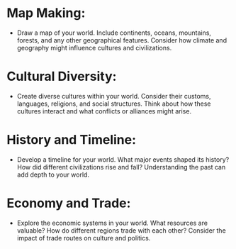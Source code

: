 # Map Making:
 - Draw a map of your world. Include continents, oceans, mountains, forests, and any other geographical features. Consider how climate and geography might influence cultures and civilizations.

# Cultural Diversity:
 - Create diverse cultures within your world. Consider their customs, languages, religions, and social structures. Think about how these cultures interact and what conflicts or alliances might arise.

# History and Timeline:
 - Develop a timeline for your world. What major events shaped its history? How did different civilizations rise and fall? Understanding the past can add depth to your world.

# Economy and Trade:
 - Explore the economic systems in your world. What resources are valuable? How do different regions trade with each other? Consider the impact of trade routes on culture and politics.

